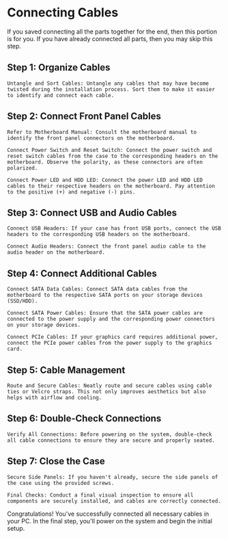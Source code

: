 # Connecting Cables

If you saved connecting all the parts together for the end, then this portion is for you. If you have already connected all parts, then you may skip this step.

## Step 1: Organize Cables

    Untangle and Sort Cables: Untangle any cables that may have become twisted during the installation process. Sort them to make it easier to identify and connect each cable.

## Step 2: Connect Front Panel Cables

    Refer to Motherboard Manual: Consult the motherboard manual to identify the front panel connectors on the motherboard.

    Connect Power Switch and Reset Switch: Connect the power switch and reset switch cables from the case to the corresponding headers on the motherboard. Observe the polarity, as these connectors are often polarized.

    Connect Power LED and HDD LED: Connect the power LED and HDD LED cables to their respective headers on the motherboard. Pay attention to the positive (+) and negative (-) pins.

## Step 3: Connect USB and Audio Cables

    Connect USB Headers: If your case has front USB ports, connect the USB headers to the corresponding USB headers on the motherboard.

    Connect Audio Headers: Connect the front panel audio cable to the audio header on the motherboard.

## Step 4: Connect Additional Cables

    Connect SATA Data Cables: Connect SATA data cables from the motherboard to the respective SATA ports on your storage devices (SSD/HDD).

    Connect SATA Power Cables: Ensure that the SATA power cables are connected to the power supply and the corresponding power connectors on your storage devices.

    Connect PCIe Cables: If your graphics card requires additional power, connect the PCIe power cables from the power supply to the graphics card.

## Step 5: Cable Management

    Route and Secure Cables: Neatly route and secure cables using cable ties or Velcro straps. This not only improves aesthetics but also helps with airflow and cooling.

## Step 6: Double-Check Connections

    Verify All Connections: Before powering on the system, double-check all cable connections to ensure they are secure and properly seated.

## Step 7: Close the Case

    Secure Side Panels: If you haven't already, secure the side panels of the case using the provided screws.

    Final Checks: Conduct a final visual inspection to ensure all components are securely installed, and cables are correctly connected.

Congratulations! You've successfully connected all necessary cables in your PC. In the final step, you'll power on the system and begin the initial setup.